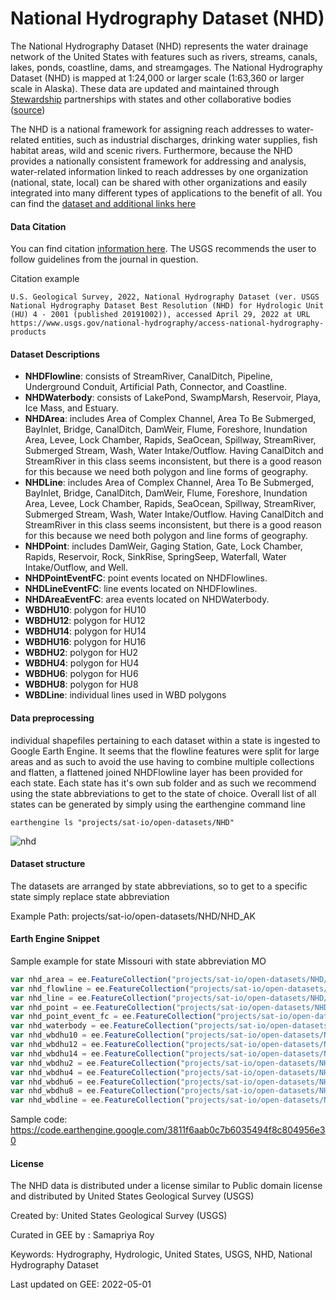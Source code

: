 # National Hydrography Dataset (NHD)

The National Hydrography Dataset (NHD) represents the water drainage network of the United States with features such as rivers, streams, canals, lakes, ponds, coastline, dams, and streamgages. The National Hydrography Dataset (NHD) is mapped at 1:24,000 or larger scale (1:63,360 or larger scale in Alaska). These data are updated and maintained through [Stewardship](https://www.usgs.gov/national-hydrography/stewardship-and-community) partnerships with states and other collaborative bodies ([source](https://www.usgs.gov/national-hydrography/national-hydrography-dataset))

The NHD is a national framework for assigning reach addresses to water-related entities, such as industrial discharges, drinking water supplies, fish habitat areas, wild and scenic rivers. Furthermore, because the NHD provides a nationally consistent framework for addressing and analysis, water-related information linked to reach addresses by one organization (national, state, local) can be shared with other organizations and easily integrated into many different types of applications to the benefit of all. You can find the [dataset and additional links here](https://www.usgs.gov/national-hydrography)

#### Data Citation
You can find citation [information here](https://www.usgs.gov/faqs/how-should-i-cite-datasets-and-services-national-map). The USGS recommends the user to follow guidelines from the journal in question.

Citation example

```
U.S. Geological Survey, 2022, National Hydrography Dataset (ver. USGS National Hydrography Dataset Best Resolution (NHD) for Hydrologic Unit (HU) 4 - 2001 (published 20191002)), accessed April 29, 2022 at URL https://www.usgs.gov/national-hydrography/access-national-hydrography-products
```

#### Dataset Descriptions

- **NHDFlowline**: consists of StreamRiver, CanalDitch, Pipeline, Underground Conduit, Artificial Path, Connector, and Coastline.
- **NHDWaterbody**: consists of LakePond, SwampMarsh, Reservoir, Playa, Ice Mass, and Estuary.
- **NHDArea**: includes Area of Complex Channel, Area To Be Submerged, BayInlet, Bridge, CanalDitch, DamWeir, Flume, Foreshore, Inundation Area, Levee, Lock Chamber, Rapids, SeaOcean, Spillway, StreamRiver, Submerged Stream, Wash, Water Intake/Outflow. Having CanalDitch and StreamRiver in this class seems inconsistent, but there is a good reason for this because we need both polygon and line forms of geography.
- **NHDLine**: includes Area of Complex Channel, Area To Be Submerged, BayInlet, Bridge, CanalDitch, DamWeir, Flume, Foreshore, Inundation Area, Levee, Lock Chamber, Rapids, SeaOcean, Spillway, StreamRiver, Submerged Stream, Wash, Water Intake/Outflow. Having CanalDitch and StreamRiver in this class seems inconsistent, but there is a good reason for this because we need both polygon and line forms of geography.
- **NHDPoint**: includes DamWeir, Gaging Station, Gate, Lock Chamber, Rapids, Reservoir, Rock, SinkRise, SpringSeep, Waterfall, Water Intake/Outflow, and Well.
- **NHDPointEventFC**: point events located on NHDFlowlines.
- **NHDLineEventFC**: line events located on NHDFlowlines.
- **NHDAreaEventFC**: area events located on NHDWaterbody.
- **WBDHU10**: polygon for HU10
- **WBDHU12**: polygon for HU12
- **WBDHU14**: polygon for HU14
- **WBDHU16**: polygon for HU16
- **WBDHU2**: polygon for HU2
- **WBDHU4**: polygon for HU4
- **WBDHU6**: polygon for HU6
- **WBDHU8**: polygon for HU8
- **WBDLine**: individual lines used in WBD polygons

#### Data preprocessing
individual shapefiles pertaining to each dataset within a state is ingested to Google Earth Engine. It seems that the flowline features were split for large areas and as such to avoid the use having to combine multiple collections and flatten, a flattened joined NHDFlowline layer has been provided for each state. Each state has it's own sub folder and as such we recommend using the state abbreviations to get to the state of choice. Overall list of all states can be generated by simply using the earthengine command line

```
earthengine ls "projects/sat-io/open-datasets/NHD"
```

![nhd](https://user-images.githubusercontent.com/6677629/166146991-c05e0e5c-876c-41e1-a289-9cc7b3a9dbc0.gif)


#### Dataset structure
The datasets are arranged by state abbreviations, so to get to a specific state simply replace state abbreviation

Example Path: projects/sat-io/open-datasets/NHD/NHD_AK


#### Earth Engine Snippet
Sample example for state Missouri with state abbreviation MO
```js
var nhd_area = ee.FeatureCollection("projects/sat-io/open-datasets/NHD/NHD_MO/NHDArea");
var nhd_flowline = ee.FeatureCollection("projects/sat-io/open-datasets/NHD/NHD_MO/NHDFlowline");
var nhd_line = ee.FeatureCollection("projects/sat-io/open-datasets/NHD/NHD_MO/NHDLine");
var nhd_point = ee.FeatureCollection("projects/sat-io/open-datasets/NHD/NHD_MO/NHDPoint");
var nhd_point_event_fc = ee.FeatureCollection("projects/sat-io/open-datasets/NHD/NHD_MO/NHDPointEventFC");
var nhd_waterbody = ee.FeatureCollection("projects/sat-io/open-datasets/NHD/NHD_MO/NHDWaterbody");
var nhd_wbdhu10 = ee.FeatureCollection("projects/sat-io/open-datasets/NHD/NHD_MO/WBDHU10");
var nhd_wbdhu12 = ee.FeatureCollection("projects/sat-io/open-datasets/NHD/NHD_MO/WBDHU12");
var nhd_wbdhu14 = ee.FeatureCollection("projects/sat-io/open-datasets/NHD/NHD_MO/WBDHU14");
var nhd_wbdhu2 = ee.FeatureCollection("projects/sat-io/open-datasets/NHD/NHD_MO/WBDHU2");
var nhd_wbdhu4 = ee.FeatureCollection("projects/sat-io/open-datasets/NHD/NHD_MO/WBDHU4");
var nhd_wbdhu6 = ee.FeatureCollection("projects/sat-io/open-datasets/NHD/NHD_MO/WBDHU6");
var nhd_wbdhu8 = ee.FeatureCollection("projects/sat-io/open-datasets/NHD/NHD_MO/WBDHU8");
var nhd_wbdline = ee.FeatureCollection("projects/sat-io/open-datasets/NHD/NHD_MO/WBDLine");
```

Sample code: https://code.earthengine.google.com/3811f6aab0c7b6035494f8c804956e30


#### License
The NHD data is distributed under a license similar to Public domain license and distributed by United States Geological Survey (USGS)

Created by: United States Geological Survey (USGS)

Curated in GEE by : Samapriya Roy

Keywords: Hydrography, Hydrologic, United States, USGS, NHD, National Hydrography Dataset

Last updated on GEE: 2022-05-01
